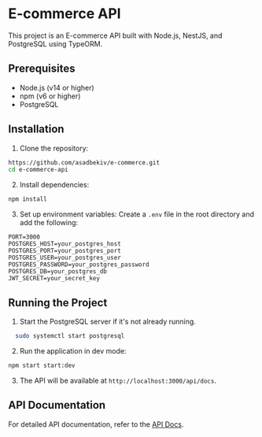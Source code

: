 # E-commerce API

This project is an E-commerce API built with Node.js, NestJS, and PostgreSQL using TypeORM.

## Prerequisites

- Node.js (v14 or higher)
- npm (v6 or higher)
- PostgreSQL

## Installation

1. Clone the repository:

```bash
https://github.com/asadbekiv/e-commerce.git
cd e-commerce-api
```

2. Install dependencies:

```bash
npm install
```

3. Set up environment variables:
   Create a `.env` file in the root directory and add the following:

```env
PORT=3000
POSTGRES_HOST=your_postgres_host
POSTGRES_PORT=your_postgres_port
POSTGRES_USER=your_postgres_user
POSTGRES_PASSWORD=your_postgres_password
POSTGRES_DB=your_postgres_db
JWT_SECRET=your_secret_key
```

## Running the Project

1. Start the PostgreSQL server if it's not already running.

```bash
  sudo systemctl start postgresql
```

2. Run the application in dev mode:

```bash
npm start start:dev
```

3. The API will be available at `http://localhost:3000/api/docs`.

## API Documentation

For detailed API documentation, refer to the [API Docs](./docs/api.md).
